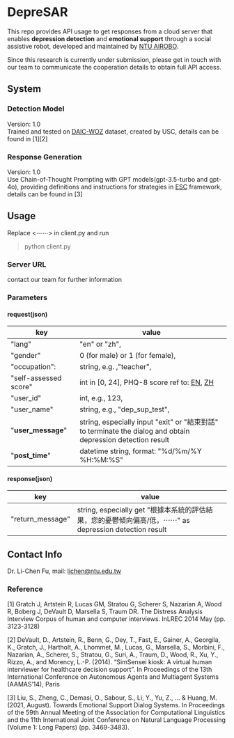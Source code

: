 # DepreSAR
This repo provides API usage to get responses from a cloud server that enables **depression detection** and **emotional support** through a social assistive robot, developed and maintained by [NTU AIROBO](http://ai.robo.ntu.edu.tw/).

Since this research is currently under submission, please get in touch with our team to communicate the cooperation details to obtain full API access.


## System

### Detection Model 
Version: 1.0 <br>
Trained and tested on [DAIC-WOZ](https://dcapswoz.ict.usc.edu/) dataset, created by USC, details can be found in [1][2]

### Response Generation
Version: 1.0 <br>
Use Chain-of-Thought Prompting with GPT models(gpt-3.5-turbo and gpt-4o), providing definitions and instructions for strategies in [ESC](https://github.com/thu-coai/Emotional-Support-Conversation) framework, details can be found in [3]

## Usage
Replace <⋯⋯> in client.py and run 
>python client.py

### Server URL
contact our team for further information

### Parameters
#### request(json)

|  key  |    value    |  
|-------|-------------|
|"lang"| "en" or "zh", |
|"gender"| 0 (for male) or 1 (for female),|
|"occupation":| string, e.g. ,"teacher", |
|"self-assessed score"| int in \[0, 24\], PHQ-8 score ref to: [EN](https://www.childrenshospital.org/sites/default/files/2022-03/PHQ-8.pdf), [ZH](https://www.depression.org.tw/detection/index_04.asp)  |
|"user_id"| int, e.g., 123,|
|"user_name"| string, e.g., "dep_sup_test", |
|"**user_message**"| string, especially input "exit" or "結束對話" to terminate the dialog and obtain depression detection result |
|"**post_time**"| datetime string, format: "%d/%m/%Y %H:%M:%S"|

#### response(json)

|  key  |    value    |  
|-------|-------------|
|"return_message"| string, especially get "根據本系統的評估結果，您的憂鬱傾向偏高/低，⋯⋯" as depression detection result |

## Contact Info
Dr. Li-Chen Fu, mail: <lichen@ntu.edu.tw>


### Reference
[1] Gratch J, Artstein R, Lucas GM, Stratou G, Scherer S, Nazarian A, Wood R, Boberg J, DeVault D, Marsella S, Traum DR. The Distress Analysis Interview Corpus of human and computer interviews. InLREC 2014 May (pp. 3123-3128)

[2] DeVault, D., Artstein, R., Benn, G., Dey, T., Fast, E., Gainer, A., Georgila, K., Gratch, J., Hartholt, A., Lhommet, M., Lucas, G., Marsella, S., Morbini, F., Nazarian, A., Scherer, S., Stratou, G., Suri, A., Traum, D., Wood, R., Xu, Y., Rizzo, A., and Morency, L.-P. (2014). “SimSensei kiosk: A virtual human interviewer for healthcare decision support”. In Proceedings of the 13th International Conference on Autonomous Agents and Multiagent Systems (AAMAS’14), Paris

[3] Liu, S., Zheng, C., Demasi, O., Sabour, S., Li, Y., Yu, Z., ... & Huang, M. (2021, August). Towards Emotional Support Dialog Systems. In Proceedings of the 59th Annual Meeting of the Association for Computational Linguistics and the 11th International Joint Conference on Natural Language Processing (Volume 1: Long Papers) (pp. 3469-3483).
